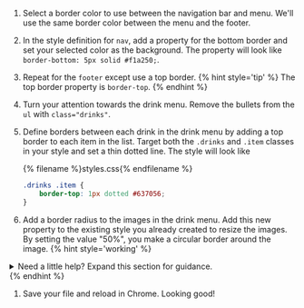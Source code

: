 1. Select a border color to use between the navigation bar and menu. We'll use the same border color between the menu and the footer.
1. In the style definition for `nav`, add a property for the bottom border and set your selected color as the background. The property will look like `border-bottom: 5px solid #f1a250;`.
1. Repeat for the `footer` except use a top border.
   {% hint style='tip' %}
The top border property is `border-top`.
   {% endhint %}

1. Turn your attention towards the drink menu. Remove the bullets from the `ul` with `class="drinks"`. 
1. Define borders between each drink in the drink menu by adding a top border to each item in the list. Target both the `.drinks` and `.item` classes in your style and set a thin dotted line. The style will look like
    
    {% filename %}styles.css{% endfilename %}
    ```css
    .drinks .item {
        border-top: 1px dotted #637056;
    }
    ```
1. Add a border radius to the images in the drink menu. Add this new property to the existing style you already created to resize the images. By setting the value "50%", you make a circular border around the image. 
  {% hint style='working' %}
<details>
<summary>
Need a little help? Expand this section for guidance. 
</summary>
We already have a style declared for ".drinks img". Add "border-radius:50%;" to it. 
</details>
   {% endhint %}
    
1. Save your file and reload in Chrome. Looking good!
